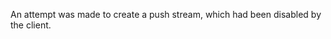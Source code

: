 
An attempt was made to create a push stream, which had been disabled by the
client.

<a id="ERR_HTTP2_SEND_FILE"></a>